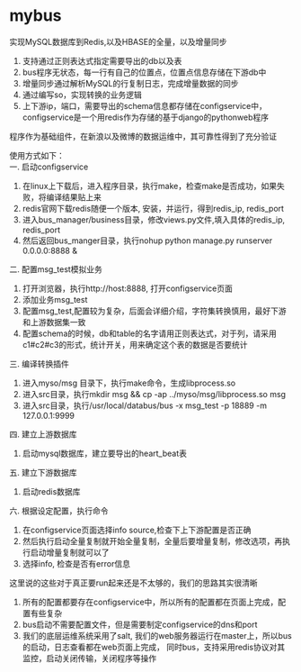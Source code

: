 # mybus
实现MySQL数据库到Redis,以及HBASE的全量，以及增量同步  
1. 支持通过正则表达式指定需要导出的db以及表  
2. bus程序无状态，每一行有自己的位置点，位置点信息存储在下游db中  
3. 增量同步通过解析MySQL的行复制日志，完成增量数据的同步  
4. 通过编写so，实现转换的业务逻辑   
5. 上下游ip，端口，需要导出的schema信息都存储在configservice中，configservice是一个用redis作为存储的基于django的pythonweb程序  

程序作为基础组件，在新浪以及微博的数据运维中，其可靠性得到了充分验证

使用方式如下：     
一. 启动configservice  
1. 在linux上下载后，进入程序目录，执行make，检查make是否成功，如果失败，将编译结果贴上来  
2. redis官网下载redis随便一个版本, 安装，并运行，得到redis_ip, redis_port  
3. 进入bus_manager/business目录，修改views.py文件,填入具体的redis_ip, redis_port
4. 然后返回bus_manger目录，执行nohup python manage.py runserver 0.0.0.0:8888 &   
    

二. 配置msg_test模拟业务   
1. 打开浏览器，执行http://host:8888, 打开configservice页面      
2. 添加业务msg_test  
3. 配置msg_test,配置较为复杂，后面会详细介绍，字符集转换慎用，最好下游和上游数据集一致   
4. 配置schema的时候，db和table的名字请用正则表达式，对于列，请采用c1#c2#c3的形式，统计开关，用来确定这个表的数据是否要统计    


三. 编译转换插件   
1. 进入myso/msg 目录下，执行make命令，生成libprocess.so       
2. 进入src目录，执行mkdir msg && cp -ap ../myso/msg/libprocess.so  msg   
3. 进入src目录，执行/usr/local/databus/bus -x msg_test -p 18889 -m 127.0.0.1:9999    
  

四. 建立上游数据库     
1. 启动mysql数据库，建立要导出的heart_beat表     

五. 建立下游数据库   
1. 启动redis数据库   

六. 根据设定配置，执行命令    
1. 在configservice页面选择info source,检查下上下游配置是否正确   
2. 然后执行启动全量复制就开始全量复制，全量后要增量复制，修改选项，再执行启动增量复制就可以了   
3. 选择info, 检查是否有error信息    
   

这里说的这些对于真正要run起来还是不太够的，我们的思路其实很清晰   
1. 所有的配置都要存在configservice中，所以所有的配置都在页面上完成，配置有些复杂    
2. bus启动不需要配置文件，但是需要制定configservice的dns和port    
3. 我们的底层运维系统采用了salt, 我们的web服务器运行在master上，所以bus的启动，日志查看都在web页面上完成，
同时bus，支持采用redis协议对其监控，启动关闭传输，关闭程序等操作   


